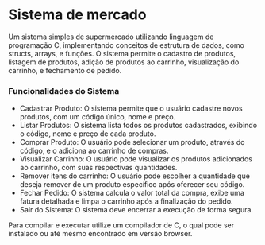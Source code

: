 # Sistema de mercado

Um sistema simples de supermercado utilizando linguagem de programação C, implementando conceitos de estrutura de dados, como structs, arrays, e funções. O sistema permite
o cadastro de produtos, listagem de produtos, adição de produtos ao carrinho, visualização do carrinho, e fechamento de pedido.

### Funcionalidades do Sistema

  - Cadastrar Produto: O sistema permite que o usuário cadastre novos produtos, com um código único, nome e preço.
  - Listar Produtos: O sistema lista todos os produtos cadastrados, exibindo o código, nome e preço de cada produto.
  - Comprar Produto: O usuário pode selecionar um produto, através do código, e o adiciona ao carrinho de compras.
  - Visualizar Carrinho: O usuário pode visualizar os produtos adicionados ao carrinho, com suas respectivas quantidades.
  - Remover itens do carrinho: O usuário pode escolher a quantidade que deseja remover de um produto específico após oferecer seu código.
  - Fechar Pedido: O sistema calcula o valor total da compra, exibe uma fatura detalhada e limpa o carrinho após a finalização do pedido.
  - Sair do Sistema: O sistema deve encerrar a execução de forma segura.

Para compilar e executar utilize um compilador de C, o qual pode ser instalado ou até mesmo encontrado em versão browser.
